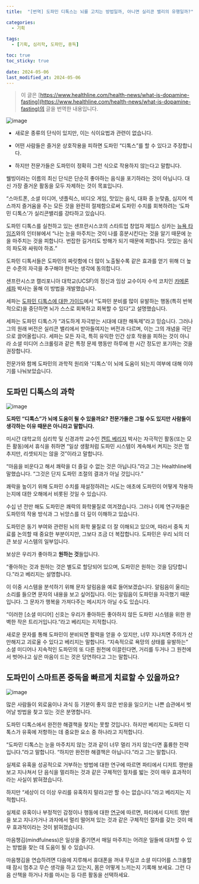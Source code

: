 ```yaml
---
title:  "[번역] 도파민 디톡스는 뇌를 고치는 방법일까, 아니면 실리콘 밸리의 유행일까?"

categories:
  - 기획
  
tags:
  - [기획, 심리학, 도파민, 중독]

toc: true
toc_sticky: true
 
date: 2024-05-06
last_modified_at: 2024-05-06
---
```


> 이 글은 [https://www.healthline.com/health-news/what-is-dopamine-fasting](https://www.healthline.com/health-news/what-is-dopamine-fasting)의 글을 번역한 내용입니다.

![image](https://github.com/choeehb/choeehb.github.io/assets/17942921/6ee1d3fc-036e-45cb-8adf-f4655e84ecd2)

- 새로운 종류의 단식이 있지만, 이는 식이요법과 관련이 없습니다.

- 어떤 사람들은 즐거운 상호작용을 피하면 도파민 “디톡스”를 할 수 있다고 주장합니다.

- 하지만 전문가들은 도파민이 정확히 그런 식으로 작용하지 않는다고 말합니다.

  

웰빙이라는 이름의 최신 단식은 단순히 좋아하는 음식을 포기하라는 것이 아닙니다. 대신 가장 즐거운 활동을 모두 자제하는 것이 목표입니다.



“스마트폰, 소셜 미디어, 넷플릭스, 비디오 게임, 맛있는 음식, 대화 중 눈맞춤, 심지어 섹스까지 즐거움을 주는 모든 것을 완전히 절제함으로써 도파민 수치를 회복하려는 ‘도파민 디톡스’가 실리콘밸리를 강타하고 있습니다.



도파민 디톡스를 실천하고 있는 샌프란시스코의 스타트업 창업자 제임스 싱카는 [뉴욕 타임즈](https://www.nytimes.com/2019/11/07/style/dopamine-fasting.html)와의 인터뷰에서 “나는 눈을 마주치는 것이 나를 흥분시킨다는 것을 알기 때문에 눈을 마주치는 것을 피합니다. 번잡한 길거리도 방해가 되기 때문에 피합니다. 맛있는 음식의 파도와 싸워야 하죠.”



도파민 디톡서들은 도파민의 짜릿함에 더 많이 노출될수록 같은 효과를 얻기 위해 더 높은 수준의 자극을 추구해야 한다는 생각에 동의합니다.



샌프란시스코 캘리포니아 대학교(UCSF)의 정신과 임상 교수이자 수석 코치인 [카메론 세파](https://twitter.com/DrSepah) 박사는 올해 이 방법을 개발했습니다.



세파는 [도파민 디톡스에 대한 가이드](https://www.linkedin.com/pulse/dopamine-fasting-new-silicon-valley-trend-dr-cameron-sepah/)에서 “도파민 분비를 많이 유발하는 행동(특히 반복적으로)을 중단하면 뇌가 스스로 회복하고 회복할 수 있다”고 설명했습니다.



세파는 도파민 디톡스가 “과도하게 자극받는 시대에 대한 해독제”라고 믿습니다. 그러나 그의 원래 버전은 실리콘 밸리에서 받아들여지는 버전과 다르며, 이는 그의 개념을 극단으로 끌어올립니다. 세파는 모든 자극, 특히 유익한 인간 상호 작용을 피하는 것이 아니라 소셜 미디어 스크롤링과 같은 특정 문제 행동만 하루에 한 시간 정도만 포기하는 것을 권장합니다.



전문가와 함께 도파민의 과학적 원리와 '디톡스'이 뇌에 도움이 되는지 여부에 대해 이야기를 나눠보았습니다.



## 도파민 디톡스의 과학
![image](https://github.com/choeehb/choeehb.github.io/assets/17942921/8d2a2a6d-8016-4961-b0ed-03cb57324c25)

**도파민 “디톡스”가 뇌에 도움이 될 수 있을까요? 전문가들은 그럴 수도 있지만 사람들이 생각하는 이유 때문은 아니라고 말합니다.**



미시간 대학교의 심리학 및 신경과학 교수인 [켄트 베리지](https://lsa.umich.edu/psych/people/faculty/berridge.html) 박사는 자극적인 활동(또는 모든 활동)에서 휴식을 취하면 “일상 생활처럼 도파민 시스템이 계속해서 켜지는 것은 멈추지만, 리셋되지는 않을 것”이라고 말합니다.

“마음을 비운다고 해서 쾌락을 더 즐길 수 없는 것은 아닙니다.”라고 그는 Healthline에 말했습니다. “그것은 단지 도파민 조절의 결과가 아닐 것입니다.”

쾌락을 높이기 위해 도파민 수치를 재설정하려는 시도는 애초에 도파민이 어떻게 작용하는지에 대한 오해에서 비롯된 것일 수 있습니다.

수십 년 전만 해도 도파민은 쾌락의 화학물질로 여겨졌습니다. 그러나 이제 연구자들은 도파민의 작용 방식과 그 뉘앙스를 더 깊이 이해하고 있습니다.

도파민은 동기 부여와 관련된 뇌의 화학 물질로 더 잘 이해되고 있으며, 따라서 중독 치료를 논의할 때 중요한 부분이지만, 그보다 조금 더 복잡합니다. 도파민은 우리 뇌의 더 큰 보상 시스템의 일부입니다.



보상은 우리가 좋아하고 **원하는 것**들입니다.

“좋아하는 것과 원하는 것은 별도로 할당되어 있으며, 도파민은 원하는 것을 담당합니다.”라고 베리지는 설명합니다.

이 이중 시스템을 분석하기 위해 문자 알림음을 예로 들어보겠습니다. 알림음이 울리는 소리를 들으면 문자의 내용을 보고 싶어집니다. 이는 알림음이 도파민을 자극했기 때문입니다. 그 문자가 행복을 가져다주는 메시지가 아닐 수도 있습니다.

“이러한 [소셜 미디어] 신호는 우리가 좋아하든 좋아하지 않든 도파민 시스템을 위한 완벽한 작은 트리거입니다.”라고 베리지는 지적합니다.

새로운 문자를 통해 도파민이 분비되면 활력을 얻을 수 있지만, 너무 지나치면 주의가 산만해지고 괴로울 수 있다고 베리지는 말합니다. “지속적으로 욕망의 상태를 유발하는” 소셜 미디어나 지속적인 도파민의 또 다른 원천에 이끌린다면, 거리를 두거나 그 원천에서 벗어나고 싶은 마음이 드는 것은 당연하다고 그는 말합니다.



## 도파민이 스마트폰 중독을 빠르게 치료할 수 있을까요?
![image](https://github.com/choeehb/choeehb.github.io/assets/17942921/35ff2d35-55c1-49e2-a178-2bb267afccaf)

많은 사람들이 외로움이나 과식 등 기분이 좋지 않은 반응을 일으키는 나쁜 습관에서 벗어날 방법을 찾고 있는 것은 분명합니다.



도파민 디톡스에서 완전한 해결책을 찾지는 못할 것입니다. 하지만 베리지는 도파민 디톡스가 유혹에 저항하는 데 중요한 요소 중 하나라고 지적합니다.



“도파민 디톡스는 눈을 마주치지 않는 것과 같이 너무 멀리 가지 않는다면 훌륭한 전략입니다.”라고 말합니다. “하지만 완전한 해결책은 아닙니다.”라고 그는 말합니다.



실제로 유혹을 성공적으로 거부하는 방법에 대한 연구에 따르면 파티에서 디저트 쟁반을 보고 지나쳐서 단 음식을 멀리하는 것과 같은 구체적인 절차를 밟는 것이 매우 효과적이라는 사실이 밝혀졌습니다.



하지만 “세상이 더 이상 우리를 유혹하지 말라고만 할 수는 없습니다.”라고 베리지는 지적합니다.



실제로 유혹이나 부정적인 감정이나 행동에 대한 [연구](https://link.springer.com/article/10.1007/s11031-014-9416-3)에 따르면, 파티에서 디저트 쟁반을 보고 지나가거나 과자에서 멀리 떨어져 있는 것과 같은 구체적인 절차를 갖는 것이 매우 효과적이라는 것이 밝혀졌습니다.



마음챙김(mindfulness)은 일상을 즐기면서 매일 마주치는 어려운 일들에 대처할 수 있는 방법을 찾는 데 도움이 될 수 있습니다.



마음챙김을 연습하려면 다음에 지루해서 휴대폰을 꺼내 무심코 소셜 미디어를 스크롤할 때 잠시 멈추고 무슨 생각을 하고 있는지, 몸은 어떻게 느끼는지 기록해 보세요. 그런 다음 산책을 하거나 차를 마시는 등 다른 활동을 선택하세요.
